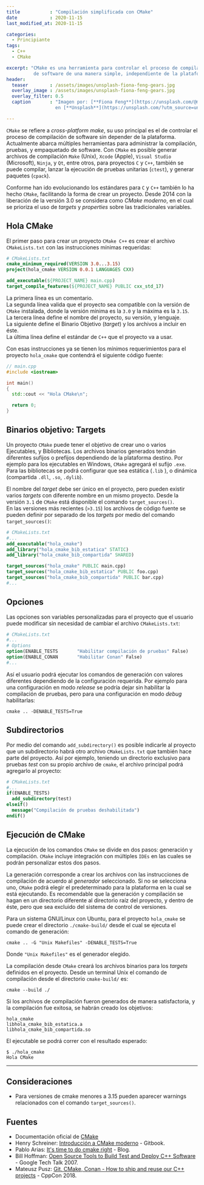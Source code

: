 ```yaml
---
title           : "Compilación simplificada con CMake"
date            : 2020-11-15
last_modified_at: 2020-11-15

categories:
  - Principiante
tags:
  - C++
  - CMake

excerpt: "CMake es una herramienta para controlar el proceso de compilación 
          de software de una manera simple, independiente de la plataforma."
header:
  teaser        : /assets/images/unsplash-fiona-feng-gears.jpg
  overlay_image : /assets/images/unsplash-fiona-feng-gears.jpg
  overlay_filter: 0.5
  caption       : "Imagen por: [**Fiona Feng**](https://unsplash.com/@moonai?utm_source=unsplash) 
                  en [**Unsplash**](https://unsplash.com/?utm_source=unsplash)"

---
```


`CMake` se refiere a _cross-platform make_, su uso principal es el de controlar el 
proceso de compilación de software sin depender de la plataforma. 
Actualmente abarca múltiples 
herramientas para administrar la compilación, pruebas, y empaquetado de software.
Con `CMake` es posible generar archivos de compilación `Make` (Unix), `Xcode` (Apple), 
`Visual Studio` (Microsoft), `Ninja`, y `Qt`, entre otros, para proyectos `C` y `C++`,
 también se puede compilar, lanzar la ejecución de pruebas unitarias (`ctest`), y 
generar paquetes (`cpack`).

Conforme han ido evolucionando los estándares para `C` y `C++` también lo ha hecho
`CMake`, facilitando la forma de crear un proyecto. Desde 2014 con la liberación de
la versión 3.0 se considera como _CMake moderno_, en el cual se prioriza el uso de 
_targets_ y _properties_ sobre las tradicionales variables.

## Hola CMake

El primer paso para crear un proyecto `CMake C++` es crear el archivo `CMakeLists.txt`
con las instrucciones mínimas requeridas:

```cmake
# CMakeLists.txt
cmake_minimum_required(VERSION 3.0...3.15)
project(hola_cmake VERSION 0.0.1 LANGUAGES CXX)

add_executable(${PROJECT_NAME} main.cpp)
target_compile_features(${PROJECT_NAME} PUBLIC cxx_std_17)
```

La primera línea es un comentario.  
La segunda línea valida que el proyecto sea compatible con la versión de `CMake` 
instalada, donde la versión mínima es la `3.0` y la máxima es la `3.15`.  
La tercera línea define el nombre del proyecto, su versión, y lenguaje.  
La siguiente define el Binario Objetivo (_target_) y los archivos a incluir en éste.  
La última línea define el estándar de `C++` que el proyecto va a usar.  

Con esas instrucciones ya se tienen los mínimos requerimientos para el proyecto
`hola_cmake` que contendrá el siguiente código fuente:

```c++
// main.cpp
#include <iostream>

int main()
{
  std::cout << "Hola CMake\n";

  return 0;
}
```

## Binarios objetivo: Targets

Un proyecto `CMake` puede tener el objetivo de crear uno o varios Ejecutables, y Bibliotecas.
Los archivos binarios generados tendrán diferentes sufijos o prefijos dependiendo
de la plataforma destino. 
Por ejemplo para los ejecutables en Windows, `CMake` agregará el sufijo `.exe`.
Para las bibliotecas se podrá configurar que sea estática (`.lib` ), o dinámica 
(compartida `.dll`, `.so`, `.dylib`).

El nombre del _target_ debe ser único en el proyecto, pero pueden existir varios 
_targets_ con diferente nombre en un mismo proyecto. Desde la versión `3.1` de `CMake`
está disponible el comando `target_sources()`.  
En las versiones más recientes (`>3.15`) los archivos de código fuente se pueden 
definir por separado de los _targets_ por medio del comando `target_sources()`:

```cmake
# CMakeLists.txt
#...
add_executable("hola_cmake")
add_library("hola_cmake_bib_estatica" STATIC)
add_library("hola_cmake_bib_compartida" SHARED)

target_sources("hola_cmake" PUBLIC main.cpp)
target_sources("hola_cmake_bib_estatica" PUBLIC foo.cpp)
target_sources("hola_cmake_bib_compartida" PUBLIC bar.cpp)
#...
```

## Opciones

Las opciones son variables personalizadas para el proyecto que el usuario puede
modificar sin necesidad de cambiar el archivo `CMakeLists.txt`:

```cmake
# CMakeLists.txt
#...
# Options
option(ENABLE_TESTS       "Habilitar compilación de pruebas" False)
option(ENABLE_CONAN       "Habilitar Conan" False)
#...
```

Así el usuario podrá ejecutar los comandos de generación con valores diferentes 
dependiendo de la configuración requerida. Por ejemplo para una configuración en modo _release_
se podría dejar sin habilitar la compilación de pruebas, pero para una configuración
en modo _debug_ habilitarlas:

    cmake .. -DENABLE_TESTS=True


## Subdirectorios

Por medio del comando `add_subdirectory()` es posible indicarle al proyecto que 
un subdirectorio habrá otro archivo `CMakeLists.txt` que también hace parte del 
proyecto.
Así por ejemplo, teniendo un directorio exclusivo para pruebas _test_ con su 
propio archivo de `cmake`, el archivo principal podrá agregarlo al proyecto:

```cmake
# CMakeLists.txt
#...
if(ENABLE_TESTS)
  add_subdirectory(test)
elseif()
  message("Compilación de pruebas deshabilitada")
endif()
```

## Ejecución de CMake

La ejecución de los comandos `CMake` se divide en dos pasos: generación y compilación.
`CMake` incluye integración con múltiples `IDEs` en las cuales se podrán personalizar 
estos dos pasos.  

La generación corresponde a crear los archivos con las instrucciones de compilación
de acuerdo al _generador_ seleccionado. Si no se selecciona uno, `CMake` podrá elegir
el predeterminado para la plataforma en la cual se está ejecutando. 
Es recomendable que la generación y compilación se hagan en un directorio diferente
al directorio raíz del proyecto, y dentro de éste, pero que sea excluido del
sistema de control de versiones.

Para un sistema GNU/Linux con Ubuntu, para el proyecto `hola_cmake` se puede crear el
directorio `./cmake-build/`  desde el cual se ejecuta el comando de generación:

    cmake .. -G "Unix Makefiles" -DENABLE_TESTS=True

Donde `"Unix Makefiles"` es el generador elegido.  


La compilación desde `CMake` creará los archivos binarios para los _targets_
definidos en el proyecto. Desde un terminal Unix el comando de compilación
desde el directorio `cmake-build/` es:

    cmake --build ./

Si los archivos de compilación fueron generados de manera satisfactoria, y
la compilación fue exitosa, se habrán creado los objetivos:

    hola_cmake 
    libhola_cmake_bib_estatica.a
    libhola_cmake_bib_compartida.so

El ejecutable se podrá correr con el resultado esperado:

    $ ./hola_cmake 
    Hola CMake

---

## Consideraciones
- Para versiones de cmake menores a 3.15 pueden aparecer warnings relacionados
con el comando `target_sources()`.

## Fuentes
- Documentación oficial de [CMake](https://cmake.org/cmake/help/latest/index.html)
- Henry Schreiner: [Introducción a CMake moderno](https://cliutils.gitlab.io/modern-cmake/) - Gitbook.
- Pablo Arias: [It's time to do cmake right](https://pabloariasal.github.io/2018/02/19/its-time-to-do-cmake-right/) - Blog.
- Bill Hoffman: [Open Source Tools to Build Test and Deploy C++ Software](https://youtu.be/8Ut9o4OdSC0) - Google Tech Talk 2007.
- Mateusz Pusz: [Git, CMake, Conan - How to ship and reuse our C++ projects](https://youtu.be/S4QSKLXdTtA) - CppCon 2018.

